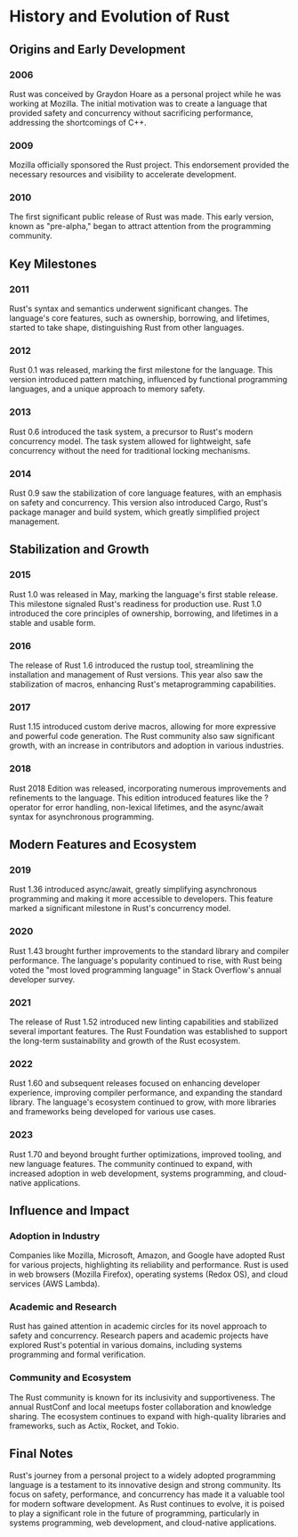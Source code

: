 # History and Evolution of Rust
## Origins and Early Development
### 2006
Rust was conceived by Graydon Hoare as a personal project while he was working at Mozilla. The initial motivation was to create a language that provided safety and concurrency without sacrificing performance, addressing the shortcomings of C++.
### 2009
Mozilla officially sponsored the Rust project. This endorsement provided the necessary resources and visibility to accelerate development.
### 2010
The first significant public release of Rust was made. This early version, known as "pre-alpha," began to attract attention from the programming community.
## Key Milestones
### 2011
Rust's syntax and semantics underwent significant changes. The language's core features, such as ownership, borrowing, and lifetimes, started to take shape, distinguishing Rust from other languages.
### 2012
Rust 0.1 was released, marking the first milestone for the language. This version introduced pattern matching, influenced by functional programming languages, and a unique approach to memory safety.
### 2013
Rust 0.6 introduced the task system, a precursor to Rust's modern concurrency model. The task system allowed for lightweight, safe concurrency without the need for traditional locking mechanisms.
### 2014
Rust 0.9 saw the stabilization of core language features, with an emphasis on safety and concurrency. This version also introduced Cargo, Rust's package manager and build system, which greatly simplified project management.
## Stabilization and Growth
### 2015
Rust 1.0 was released in May, marking the language's first stable release. This milestone signaled Rust's readiness for production use. Rust 1.0 introduced the core principles of ownership, borrowing, and lifetimes in a stable and usable form.
### 2016
The release of Rust 1.6 introduced the rustup tool, streamlining the installation and management of Rust versions. This year also saw the stabilization of macros, enhancing Rust's metaprogramming capabilities.
### 2017
Rust 1.15 introduced custom derive macros, allowing for more expressive and powerful code generation. The Rust community also saw significant growth, with an increase in contributors and adoption in various industries.
### 2018
Rust 2018 Edition was released, incorporating numerous improvements and refinements to the language. This edition introduced features like the ? operator for error handling, non-lexical lifetimes, and the async/await syntax for asynchronous programming.
## Modern Features and Ecosystem
### 2019
Rust 1.36 introduced async/await, greatly simplifying asynchronous programming and making it more accessible to developers. This feature marked a significant milestone in Rust's concurrency model.
### 2020
Rust 1.43 brought further improvements to the standard library and compiler performance. The language's popularity continued to rise, with Rust being voted the "most loved programming language" in Stack Overflow's annual developer survey.
### 2021
The release of Rust 1.52 introduced new linting capabilities and stabilized several important features. The Rust Foundation was established to support the long-term sustainability and growth of the Rust ecosystem.
### 2022
Rust 1.60 and subsequent releases focused on enhancing developer experience, improving compiler performance, and expanding the standard library. The language's ecosystem continued to grow, with more libraries and frameworks being developed for various use cases.
### 2023
Rust 1.70 and beyond brought further optimizations, improved tooling, and new language features. The community continued to expand, with increased adoption in web development, systems programming, and cloud-native applications.
## Influence and Impact
### Adoption in Industry
Companies like Mozilla, Microsoft, Amazon, and Google have adopted Rust for various projects, highlighting its reliability and performance. Rust is used in web browsers (Mozilla Firefox), operating systems (Redox OS), and cloud services (AWS Lambda).
### Academic and Research
Rust has gained attention in academic circles for its novel approach to safety and concurrency. Research papers and academic projects have explored Rust's potential in various domains, including systems programming and formal verification.
### Community and Ecosystem
The Rust community is known for its inclusivity and supportiveness. The annual RustConf and local meetups foster collaboration and knowledge sharing. The ecosystem continues to expand with high-quality libraries and frameworks, such as Actix, Rocket, and Tokio.

## Final Notes
Rust's journey from a personal project to a widely adopted programming language is a testament to its innovative design and strong community. Its focus on safety, performance, and concurrency has made it a valuable tool for modern software development. As Rust continues to evolve, it is poised to play a significant role in the future of programming, particularly in systems programming, web development, and cloud-native applications.
